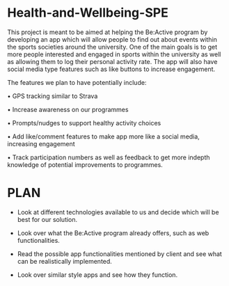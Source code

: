# Health-and-Wellbeing-SPE

This project is meant to be aimed at helping the Be:Active program by developing an app which will allow people to find out about events within the sports societies around the university. One of the main goals is to get more people interested and engaged in sports within the university as well as allowing them to log their personal activity rate. The app will also have social media type features such as like buttons to increase engagement.

The features we plan to have potentially include:

• GPS tracking similar to Strava

• Increase awareness on our programmes

• Prompts/nudges to support healthy activity choices

• Add like/comment features to make app more like a social media, increasing engagement

• Track participation numbers as well as feedback to get more indepth knowledge of potential improvements to programmes.

PLAN
===========

  - Look at different technologies available to us and decide which will be best for our solution.

  - Look over what the Be:Active program already offers, such as web functionalities.

  - Read the possible app functionalities mentioned by client and see what can be realistically implemented.

  - Look over similar style apps and see how they function.